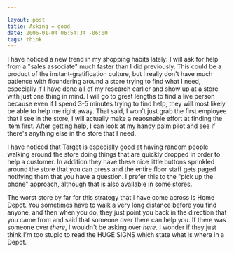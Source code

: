 ```yaml
--- 

layout: post
title: Asking = good
date: 2006-01-04 06:54:34 -06:00
tags: think
---
```

I have noticed a new trend in my shopping habits lately:  I will ask for help from a "sales associate" much faster than I did previously.  This could be a product of the instant-gratification culture, but I really don't have much patience with floundering around a store trying to find what I need, especially if I have done all of my research earlier and show up at a store with just one thing in mind.  I will go to great lengths to find a live person because even if I spend 3-5 minutes trying to find help, they will most likely be able to help me right away.  That said, I won't just grab the first employee that I see in the store, I will actually make a reaosnable effort at finding the item first.  After getting help, I can look at my handy palm pilot and see if there's anything else in the store that I need.

I have noticed that Target is especially good at having random people walking around the store doing things that are quickly dropped in order to help a customer.  In addition they have these nice little buttons sprinkled around the store that you can press and the entire floor staff gets paged notifying them that you have a question.   I prefer this to the "pick up the phone" approach, although that is also available in some stores.

The worst store by far for this strategy that I have come across is Home Depot.  You sometimes have to walk a very long distance before you find anyone, and then when you do, they just point you back in the direction that you came from and said that someone over there can help you.  If there was someone over <em>there</em>, I wouldn't be asking over <em>here</em>.  I wonder if they just think I'm too stupid to read the <span class="caps">HUGE SIGNS </span>which state what is where in a Depot.
